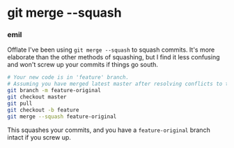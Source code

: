 git merge --squash
==================

### emil

Offlate I've been using `git merge --squash` to squash commits. It's more
elaborate than the other methods of squashing, but I find it less confusing
and won't screw up your commits if things go south.

```bash
# Your new code is in 'feature' branch.
# Assuming you have merged latest master after resolving conflicts to this branch,
git branch -m feature-original
git checkout master
git pull
git checkout -b feature
git merge --squash feature-original
```

This squashes your commits, and you have a `feature-original` branch intact
if you screw up.
